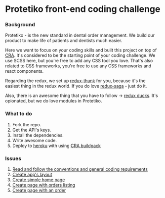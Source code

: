 # Protetiko front-end coding challenge

### Background
Protetiko - is the new standard in dental order management. We build our product to make life of patients and dentists much easier.

Here we want to focus on your coding skills and built this project on top of [CRA](https://github.com/facebook/create-react-app). It's considered to be the starting point of your coding challenge.
We use SCSS here, but you're free to add any CSS tool you love. That's also related to CSS frameworks, you're free to use any CSS frameworks and react components.

Regarding the redux, we set up [redux-thunk](https://github.com/gaearon/redux-thunk) for you, because it's the easiest thing in the redux world.
If you do love [redux-saga](redux-saga.js.org) - just do it.

Also, there is an awesome thing that you have to follow -> [redux ducks](https://github.com/erikras/ducks-modular-redux). It's opionated, but we do love modules in Protetiko.

### What to do
1. Fork the repo.
2. Get the API's keys.
3. Install the dependencies.
4. Write awesome code.
5. Deploy to [heroku](heroku.com) with using [CRA buildpack](https://github.com/mars/create-react-app-buildpack)

### Issues
1. [Read and follow the conventions and general coding requirements](issues/0-hello-world.md)
2. [Create app's layout](issues/1-layout.md)
3. [Create simple home page](issues/2-home-page.md)
4. [Create page with orders listing](issues/3-orders-page.md)
5. [Create page with an order](issues/4-order-page.md)
